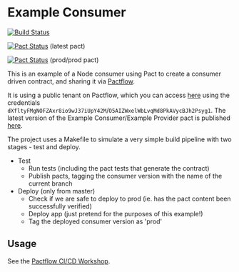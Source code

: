 # Example Consumer

[![Build Status](https://travis-ci.com/pactflow/example-consumer.svg?branch=master)](https://travis-ci.com/pactflow/example-consumer)

[![Pact Status](https://test.pact.dius.com.au/pacts/provider/pactflow-example-provider/consumer/pactflow-example-consumer/latest/badge.svg?label=provider)](https://test.pact.dius.com.au/pacts/provider/pactflow-example-provider/consumer/pactflow-example-consumer/latest) (latest pact)

[![Pact Status](https://test.pact.dius.com.au/matrix/provider/pactflow-example-provider/latest/prod/consumer/pactflow-example-consumer/latest/prod/badge.svg?label=provider)](https://test.pact.dius.com.au/pacts/provider/pactflow-example-provider/consumer/pactflow-example-consumer/latest/prod) (prod/prod pact)


This is an example of a Node consumer using Pact to create a consumer driven contract, and sharing it via [Pactflow](https://pactflow.io).

It is using a public tenant on Pactflow, which you can access [here](https://test.pact.dius.com.au) using the credentials `dXfltyFMgNOFZAxr8io9wJ37iUpY42M`/`O5AIZWxelWbLvqMd8PkAVycBJh2Psyg1`. The latest version of the Example Consumer/Example Provider pact is published [here](https://test.pact.dius.com.au/pacts/provider/pactflow-example-provider/consumer/pactflow-example-consumer/latest).

The project uses a Makefile to simulate a very simple build pipeline with two stages - test and deploy.

* Test
  * Run tests (including the pact tests that generate the contract)
  * Publish pacts, tagging the consumer version with the name of the current branch
* Deploy (only from master)
  * Check if we are safe to deploy to prod (ie. has the pact content been successfully verified)
  * Deploy app (just pretend for the purposes of this example!)
  * Tag the deployed consumer version as 'prod'

## Usage

See the [Pactflow CI/CD Workshop](https://github.com/pactflow/ci-cd-workshop).
